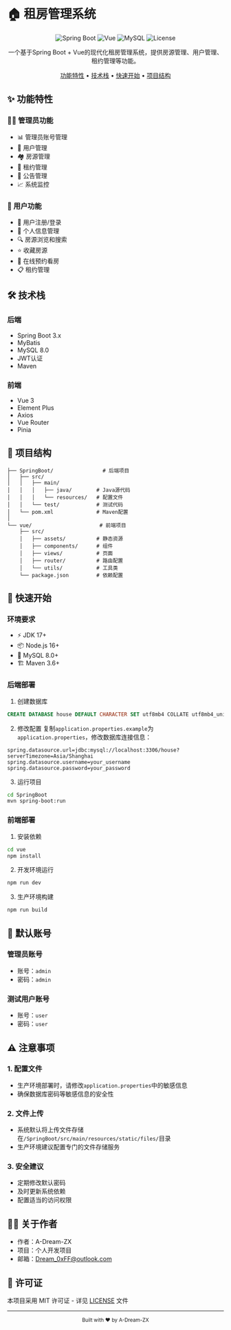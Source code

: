 # 🏠 租房管理系统

<div align="center">

![Spring Boot](https://img.shields.io/badge/Spring%20Boot-3.x-brightgreen)
![Vue](https://img.shields.io/badge/Vue-3.x-brightgreen)
![MySQL](https://img.shields.io/badge/MySQL-8.0-blue)
![License](https://img.shields.io/badge/License-MIT-blue)

一个基于Spring Boot + Vue的现代化租房管理系统，提供房源管理、用户管理、租约管理等功能。

[功能特性](#功能特性) • [技术栈](#技术栈) • [快速开始](#快速开始) • [项目结构](#项目结构)

</div>

## ✨ 功能特性

### 👨‍💼 管理员功能
- 📊 管理员账号管理
- 👥 用户管理
- 🏘️ 房源管理
- 📝 租约管理
- 📢 公告管理
- 📈 系统监控

### 👤 用户功能
- 🔐 用户注册/登录
- 👤 个人信息管理
- 🔍 房源浏览和搜索
- ⭐ 收藏房源
- 📅 在线预约看房
- 📋 租约管理

## 🛠️ 技术栈

### 后端
- Spring Boot 3.x
- MyBatis
- MySQL 8.0
- JWT认证
- Maven

### 前端
- Vue 3
- Element Plus
- Axios
- Vue Router
- Pinia

## 📁 项目结构
```
├── SpringBoot/                # 后端项目
│   ├── src/
│   │   ├── main/
│   │   │   ├── java/        # Java源代码
│   │   │   └── resources/   # 配置文件
│   │   └── test/            # 测试代码
│   └── pom.xml              # Maven配置
│
└── vue/                      # 前端项目
    ├── src/
    │   ├── assets/          # 静态资源
    │   ├── components/      # 组件
    │   ├── views/           # 页面
    │   ├── router/          # 路由配置
    │   └── utils/           # 工具类
    └── package.json         # 依赖配置
```

## 🚀 快速开始

### 环境要求
- ⚡ JDK 17+
- 📦 Node.js 16+
- 🐬 MySQL 8.0+
- 🏗️ Maven 3.6+

### 后端部署
1. 创建数据库
```sql
CREATE DATABASE house DEFAULT CHARACTER SET utf8mb4 COLLATE utf8mb4_unicode_ci;
```

2. 修改配置
复制`application.properties.example`为`application.properties`，修改数据库连接信息：
```properties
spring.datasource.url=jdbc:mysql://localhost:3306/house?serverTimezone=Asia/Shanghai
spring.datasource.username=your_username
spring.datasource.password=your_password
```

3. 运行项目
```bash
cd SpringBoot
mvn spring-boot:run
```

### 前端部署
1. 安装依赖
```bash
cd vue
npm install
```

2. 开发环境运行
```bash
npm run dev
```

3. 生产环境构建
```bash
npm run build
```

## 🔑 默认账号

### 管理员账号
- 账号：`admin`
- 密码：`admin`

### 测试用户账号
- 账号：`user`
- 密码：`user`

## ⚠️ 注意事项

### 1. 配置文件
- 生产环境部署时，请修改`application.properties`中的敏感信息
- 确保数据库密码等敏感信息的安全性

### 2. 文件上传
- 系统默认将上传文件存储在`/SpringBoot/src/main/resources/static/files/`目录
- 生产环境建议配置专门的文件存储服务

### 3. 安全建议
- 定期修改默认密码
- 及时更新系统依赖
- 配置适当的访问权限

## 👨‍💻 关于作者

- 作者：A-Dream-ZX
- 项目：个人开发项目
- 邮箱：Dream_0xFF@outlook.com


## 📄 许可证

本项目采用 MIT 许可证 - 详见 [LICENSE](LICENSE) 文件

---

<div align="center">
  <sub>Built with ❤️ by A-Dream-ZX</sub>
</div>

